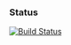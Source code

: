 ### Status
[![Build Status](https://travis-ci.org/babelthuap/simple-tdd.png)](https://travis-ci.org/babelthuap/simple-tdd)
